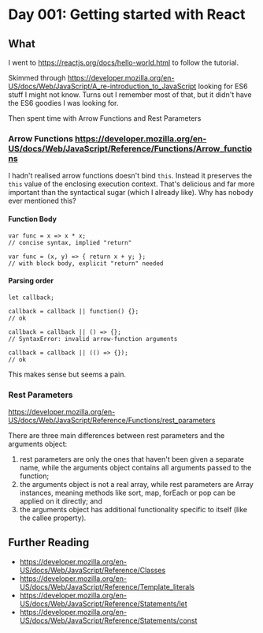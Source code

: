 # Day 001: Getting started with React

## What
I went to https://reactjs.org/docs/hello-world.html to follow the tutorial.

Skimmed through https://developer.mozilla.org/en-US/docs/Web/JavaScript/A_re-introduction_to_JavaScript looking for ES6 stuff I might not know. Turns out I remember most of that, but it didn't have the ES6 goodies I was looking for.

Then spent time with Arrow Functions and Rest Parameters

### Arrow Functions   https://developer.mozilla.org/en-US/docs/Web/JavaScript/Reference/Functions/Arrow_functions

I hadn't realised arrow functions doesn't bind `this`. Instead it preserves the `this` value of the enclosing execution context. That's delicious and far more important than the syntactical sugar (which I already like). Why has nobody ever mentioned this?

#### Function Body
```
var func = x => x * x;
// concise syntax, implied "return"

var func = (x, y) => { return x + y; };
// with block body, explicit "return" needed
```

#### Parsing order
```
let callback;

callback = callback || function() {};
// ok

callback = callback || () => {};
// SyntaxError: invalid arrow-function arguments

callback = callback || (() => {});
// ok
```

This makes sense but seems a pain.

### Rest Parameters  
https://developer.mozilla.org/en-US/docs/Web/JavaScript/Reference/Functions/rest_parameters

There are three main differences between rest parameters and the arguments object:

1. rest parameters are only the ones that haven't been given a separate name, while the arguments object contains all arguments passed to the function;
2. the arguments object is not a real array, while rest parameters are Array instances, meaning methods like sort, map, forEach or pop can be applied on it directly; and
3. the arguments object has additional functionality specific to itself (like the callee property).


## Further Reading
- https://developer.mozilla.org/en-US/docs/Web/JavaScript/Reference/Classes
- https://developer.mozilla.org/en-US/docs/Web/JavaScript/Reference/Template_literals
- https://developer.mozilla.org/en-US/docs/Web/JavaScript/Reference/Statements/let
- https://developer.mozilla.org/en-US/docs/Web/JavaScript/Reference/Statements/const
